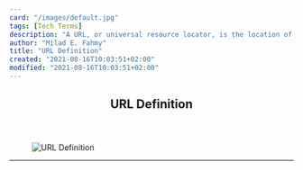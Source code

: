 ```yaml
---
card: "/images/default.jpg"
tags: [Tech Terms]
description: "A URL, or universal resource locator, is the location of an o"
author: "Milad E. Fahmy"
title: "URL Definition"
created: "2021-08-16T10:03:51+02:00"
modified: "2021-08-16T10:03:51+02:00"
---
```

<div class="site-wrapper">
<main id="site-main" class="site-main outer">
<div class="inner">
<article class="post-full post tag-tech-terms tag-url tag-web tag-web-development ">
<header class="post-full-header">
<h1 class="post-full-title">URL Definition</h1>
</header>
<figure class="post-full-image">
<picture>
<source media="(max-width: 700px)" sizes="1px" srcset="data:image/gif;base64,R0lGODlhAQABAIAAAAAAAP///yH5BAEAAAAALAAAAAABAAEAAAIBRAA7 1w">
<source media="(min-width: 701px)" sizes="(max-width: 800px) 400px,
(max-width: 1170px) 700px,
1400px" srcset="/news/content/images/size/w300/2021/04/timo-wielink-4Zk45jNyQS4-unsplash.jpg 300w,
/news/content/images/size/w600/2021/04/timo-wielink-4Zk45jNyQS4-unsplash.jpg 600w,
/news/content/images/size/w1000/2021/04/timo-wielink-4Zk45jNyQS4-unsplash.jpg 1000w,
/news/content/images/size/w2000/2021/04/timo-wielink-4Zk45jNyQS4-unsplash.jpg 2000w">
<img onerror="this.style.display='none'" src="/news/content/images/size/w2000/2021/04/timo-wielink-4Zk45jNyQS4-unsplash.jpg" alt="URL Definition">
</picture>
</figure>
<section class="post-full-content">
<div class="post-content medium-migrated-article">
</div>
<hr>
</section>
</article>
</div>
</main>
</div>
<!-- Google Tag Manager (noscript) -->
<!-- End Google Tag Manager (noscript) -->

